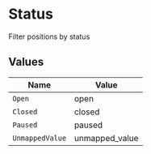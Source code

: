 # Status

Filter positions by status


## Values

| Name            | Value           |
| --------------- | --------------- |
| `Open`          | open            |
| `Closed`        | closed          |
| `Paused`        | paused          |
| `UnmappedValue` | unmapped_value  |